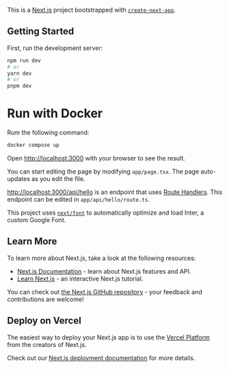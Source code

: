 This is a [Next.js](https://nextjs.org/) project
bootstrapped with
[`create-next-app`](https://github.com/vercel/next.js/tree/canary/packages/create-next-app).

## Getting Started

First, run the development server:

```bash
npm run dev
# or
yarn dev
# or
pnpm dev
```

# Run with Docker

Rum the following command:

```bash
docker compose up
```

Open [http://localhost:3000](http://localhost:3000) with
your browser to see the result.

You can start editing the page by modifying `app/page.tsx`.
The page auto-updates as you edit the file.

[http://localhost:3000/api/hello](http://localhost:3000/api/hello)
is an endpoint that uses
[Route Handlers](https://beta.nextjs.org/docs/routing/route-handlers).
This endpoint can be edited in `app/api/hello/route.ts`.

This project uses
[`next/font`](https://nextjs.org/docs/basic-features/font-optimization)
to automatically optimize and load Inter, a custom Google
Font.

## Learn More

To learn more about Next.js, take a look at the following
resources:

- [Next.js Documentation](https://nextjs.org/docs) - learn
  about Next.js features and API.
- [Learn Next.js](https://nextjs.org/learn) - an interactive
  Next.js tutorial.

You can check out
[the Next.js GitHub repository](https://github.com/vercel/next.js/) -
your feedback and contributions are welcome!

## Deploy on Vercel

The easiest way to deploy your Next.js app is to use the
[Vercel Platform](https://vercel.com/new?utm_medium=default-template&filter=next.js&utm_source=create-next-app&utm_campaign=create-next-app-readme)
from the creators of Next.js.

Check out our
[Next.js deployment documentation](https://nextjs.org/docs/deployment)
for more details.
